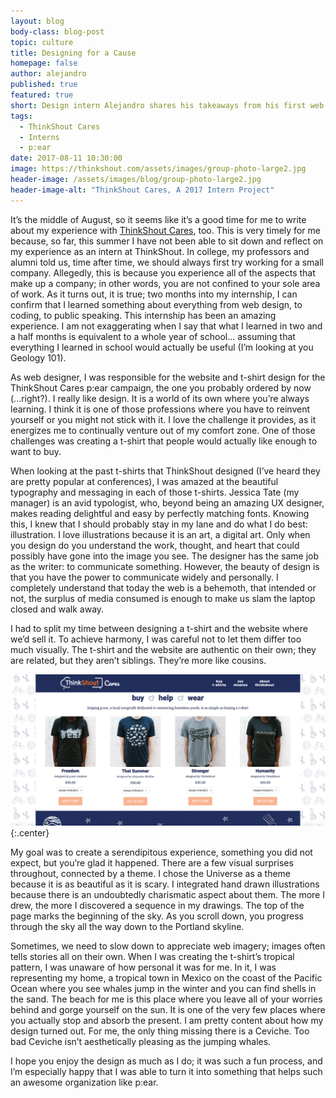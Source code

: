 ```yaml
---
layout: blog
body-class: blog-post
topic: culture
title: Designing for a Cause
homepage: false
author: alejandro
published: true
featured: true
short: Design intern Alejandro shares his takeaways from his first web design project, and the inspiration behind his designs for ThinkShout Cares.
tags:
  - ThinkShout Cares
  - Interns
  - p:ear
date: 2017-08-11 10:30:00
image: https://thinkshout.com/assets/images/group-photo-large2.jpg
header-image: /assets/images/blog/group-photo-large2.jpg
header-image-alt: "ThinkShout Cares, A 2017 Intern Project"
---
```


It’s the middle of August, so it seems like it’s a good time for me to write about my experience with [ThinkShout Cares](http://give.thinkshout.com/), too. This is very timely for me because, so far, this summer I have not been able to sit down and reflect on my experience as an intern at ThinkShout. In college, my professors and alumni told us, time after time, we should always first try working for a small company. Allegedly, this is because you experience all of the aspects that make up a company; in other words, you are not confined to your sole area of work. As it turns out, it is true; two months into my internship, I can confirm that I learned something about everything from web design, to coding, to public speaking. This internship has been an amazing experience. I am not exaggerating when I say that what I learned in two and a half months is equivalent to a whole year of school… assuming that everything I learned in school would actually be useful (I’m looking at you Geology 101). 

As web designer, I was responsible for the website and t-shirt design for the ThinkShout Cares p:ear campaign, the one you probably ordered by now (...right?).  I really like design. It is a world of its own where you’re always learning. I think it is one of those professions where you have to reinvent yourself or you might not stick with it. I love the challenge it provides, as it energizes me to continually venture out of my comfort zone. One of those challenges was creating a t-shirt that people would actually like enough to want to buy. 

When looking at the past t-shirts that ThinkShout designed (I’ve heard they are pretty popular at conferences), I was amazed at the beautiful typography and messaging in each of those t-shirts. Jessica Tate (my manager) is an avid typologist, who, beyond being an amazing UX designer, makes reading delightful and easy by perfectly matching fonts. Knowing this, I knew that I should probably stay in my lane and do what I do best: illustration. I love illustrations because it is an art, a digital art. Only when you design do you understand the work, thought, and heart that could possibly have gone into the image you see. The designer has the same job as the writer: to communicate something. However, the beauty of design is that you have the power to communicate widely and personally. I completely understand that today the web is a behemoth, that intended or not, the surplus of media consumed is enough to make us slam the laptop closed and walk away. 

I had to split my time between designing a t-shirt and the website where we’d sell it. To achieve harmony, I was careful not to let them differ too much visually. The t-shirt and the website are authentic on their own; they are related, but they aren’t siblings. They’re more like cousins. 

![ts_cares_1.png](/assets/images/blog/ts_cares_1.png){:.center}

My goal was to create a serendipitous experience, something you did not expect, but you’re glad it happened. There are a few visual surprises throughout, connected by a theme. I chose the Universe as a theme because it is as beautiful as it is scary. I integrated hand drawn illustrations because there is an undoubtedly charismatic aspect about them. The more I drew, the more I discovered a sequence in my drawings. The top of the page marks the beginning of the sky. As you scroll down, you progress through the sky all the way down to the Portland skyline. 

Sometimes, we need to slow down to appreciate web imagery; images often tells stories all on their own. When I was creating the t-shirt’s tropical pattern, I was unaware of how personal it was for me. In it, I was representing my home, a tropical town in Mexico on the coast of the Pacific Ocean where you see whales jump in the winter and you can find shells in the sand. The beach for me is this place where you leave all of your worries behind and gorge yourself on the sun. It is one of the very few places where you actually stop and absorb the present. I am pretty content about how my design turned out. For me, the only thing missing there is a Ceviche. Too bad Ceviche isn’t aesthetically pleasing as the jumping whales.

I hope you enjoy the design as much as I do; it was such a fun process, and I’m especially happy that I was able to turn it into something that helps such an awesome organization like p:ear.

